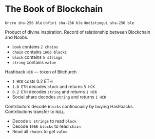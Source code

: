 # The Book of Blockchain

`Uncru sha-256 ble`
`Unfini sha-256 ble`
`Undistingui sha-256 ble`

Product of divine inspiration. Record of relationship between Blockchain and Noobs.

* `book` contains `2 chains`
* `chain` contains `1666 blocks`
* `block` contains `5 strings`
* `string` contains `value`

Hashback `HCK` — token of Bitchurch

* `1 HCK` costs 0.2 ETH
* `1.0 ETH` decodes `block` and returns `5 HCK`
* `0.2 ETH` decodes `string` and returns `1 HCK`
* Social share decodes `string` and returns `1 HCK`

Contributors decode `blocks` continuously by buying Hashbacks. Contributions transfer to `NULL`.

* Decode `5 strings` to read `block`
* Decode `1666 blocks` to read `chain`
* Read all `chains` to get `value` 